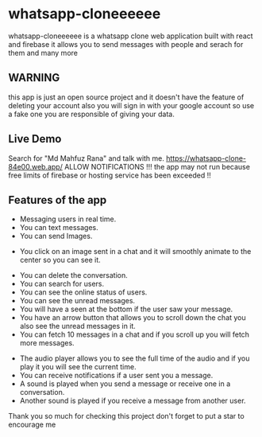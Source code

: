 # whatsapp-cloneeeeee

whatsapp-cloneeeeee is a whatsapp clone web application built with react and firebase it allows you to send messages with people and serach for them and many more

## WARNING

this app is just an open source project and it doesn't have the feature of deleting your account also you will sign in with your google account so use a fake one you are responsible of giving your data.

## Live Demo

Search for "Md Mahfuz Rana" and talk with me.
https://whatsapp-clone-84e00.web.app/ ALLOW NOTIFICATIONS !!!
the app may not run because free limits of firebase or hosting service has been exceeded !!

## Features of the app

* Messaging users in real time.
* You can text messages.
* You can send Images.
<!-- You can send an audio message. -->
* You click on an image sent in a chat and it will smoothly animate to the center so you can see it.
<!-- You can see if the user is typing or recording. -->
<!-- You can record an audio and send it. -->
* You can delete the conversation.
* You can search for users.
* You can see the online status of users.
* You can see the unread messages.
* You will have a seen at the bottom if the user saw your message.
* You have an arrow button that allows you to scroll down the chat you also see the unread messages in it.
* You can fetch 10 messages in a chat and if you scroll up you will fetch more messages.
<!-- The audio slider is grey when you send an audio message and is green when you receive one and becomes blue if the receiver plays the audio. -->
* The audio player allows you to see the full time of the audio and if you play it you will see the current time.
* You can receive notifications if a user sent you a message.
* A sound is played when you send a message or receive one in a conversation.
* Another sound is played if you receive a message from another user.
<!-- The app works offline you can use it without internet and you can send text messages only when you come back online they will be automatically sent. -->
<!-- Finally you can click on the arrow down button at the home page and the web app is installed in your device. -->

Thank you so much for checking this project don't forget to put a star to encourage me


